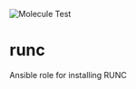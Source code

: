 ![Molecule Test](https://github.com/Protopopys/runc/workflows/Molecule%20Test/badge.svg)

# runc
Ansible role for installing RUNC
